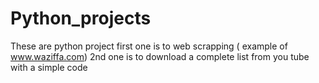 # Python_projects
These are python project
first one is to web scrapping ( example of www.waziffa.com)
2nd one is to download a complete list from you tube with a simple code
